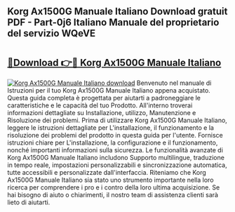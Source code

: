 ## Korg Ax1500G Manuale Italiano Download gratuit PDF - Part-0j6 Italiano Manuale del proprietario del servizio WQeVE

# <h2><a href="http://dfdrs36.blite.top/?on=Korg+Ax1500G+Manuale+Italiano">🔗Download 👉🔴 Korg Ax1500G Manuale Italiano</a></h2>

[![Korg Ax1500G Manuale Italiano download](https://i.imgur.com/lujVjoI.png)](http://dfdrs36.blite.top/?on=Korg+Ax1500G+Manuale+Italiano)
Benvenuto nel manuale di Istruzioni per il tuo Korg Ax1500G Manuale Italiano appena acquistato. Questa guida completa è progettata per aiutarti a padroneggiare le caratteristiche e le capacità del tuo Prodotto. All'interno troverai informazioni dettagliate su Installazione, utilizzo, Manutenzione e Risoluzione dei problemi. Prima di utilizzare Korg Ax1500G Manuale Italiano, leggere le istruzioni dettagliate per L'installazione, il funzionamento e la risoluzione dei problemi del prodotto in questa guida per l'utente. Fornisce istruzioni chiare per L'installazione, la configurazione e il funzionamento, nonché importanti informazioni sulla sicurezza. Le funzionalità avanzate di Korg Ax1500G Manuale Italiano includono Supporto multilingue, traduzione in tempo reale, impostazioni personalizzabili e sincronizzazione automatica, tutte accessibili e personalizzate dall'interfaccia. Riteniamo che Korg Ax1500G Manuale Italiano sia stato uno strumento importante nella loro ricerca per comprendere i pro e i contro della loro ultima acquisizione. Se hai bisogno di aiuto o chiarimenti, il nostro team di assistenza clienti sarà lieto di aiutarti.
